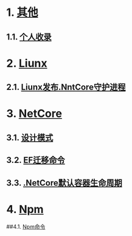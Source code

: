 
# 1. [其他](其他)

## 1.1. [个人收录](其他/个人收录.md)

# 2. [Liunx](liunx#)
## 2.1. [Liunx发布.NntCore守护进程](liunx/liunx发布.netcore守护进程.md)
# 3. [NetCore](netcore#)

## 3.1. [设计模式](netcore/设计模式.md)

## 3.2. [EF迁移命令](netcore/ef迁移命令.md)

## 3.3. [.NetCore默认容器生命周期](netcore/.netCore注入服务生命周期.md)

# 4. [Npm](npm#)

##4.1. [Npm命令](npm/npm命令.md)

